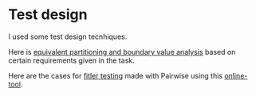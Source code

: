 # Test design

I used some test design tecnhiques. 

Here is [equivalent partitioning and boundary value analysis](https://docs.google.com/spreadsheets/d/15PBWsXxh8ACx8RbsCbP3t9xKmRNERZFrVAXt5-Bfmho/edit#gid=0) based on certain requirements given in the task.

Here are the cases for [fitler testing](https://docs.google.com/spreadsheets/d/1ZJJY1pXb_zjlANu1DSgWF26twURe07FPkjwPapqT6ys/edit?usp=sharing) made with Pairwise using this [online-tool](https://pairwise.teremokgames.com/).
